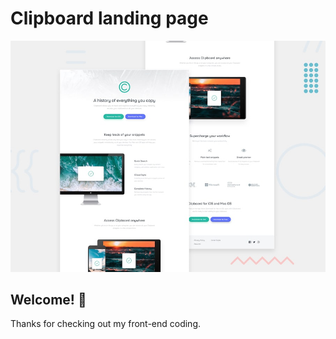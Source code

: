 # Clipboard landing page

![Design preview for the Clipboard landing page coding challenge](./design/desktop-preview.jpg)

## Welcome! 👋

Thanks for checking out my front-end coding.
